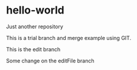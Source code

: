 # hello-world
Just another repository

This is a trial branch and merge example using GIT.

This is the edit branch 

Some change on the editFile branch
